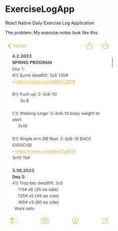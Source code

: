 # ExerciseLogApp
React Native Daily Exercise Log Application

The problem: 
My exercise notes look like this


<img src="https://github.com/nguyenchloet/ExerciseLogApp/blob/main/Design/ExerciseNotes.jpg" width="350" title="Screenshot of Notes text file logging workouts">
